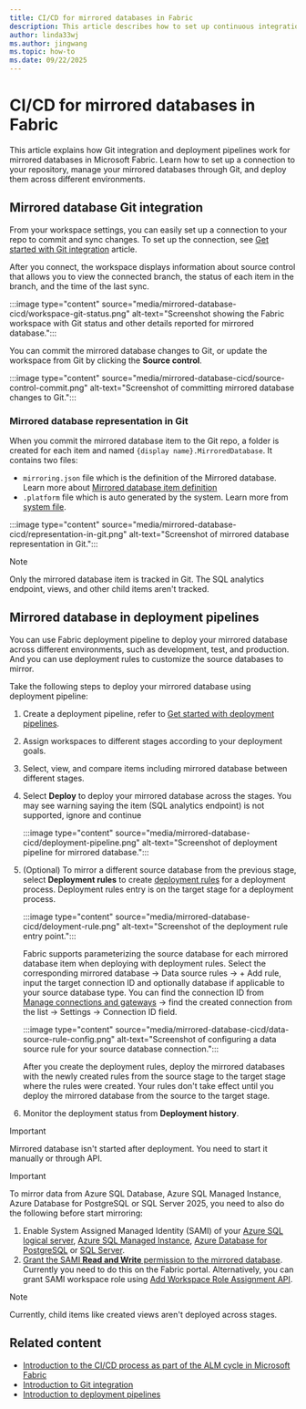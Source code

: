 ```yaml
---
title: CI/CD for mirrored databases in Fabric
description: This article describes how to set up continuous integration and delivery (CI/CD) for mirrored databases in Microsoft Fabric.
author: linda33wj
ms.author: jingwang
ms.topic: how-to
ms.date: 09/22/2025
---
```


# CI/CD for mirrored databases in Fabric

This article explains how Git integration and deployment pipelines work for mirrored databases in Microsoft Fabric. Learn how to set up a connection to your repository, manage your mirrored databases through Git, and deploy them across different environments.

## Mirrored database Git integration

From your workspace settings, you can easily set up a connection to your repo to commit and sync changes. To set up the connection, see [Get started with Git integration](../cicd/git-integration/git-get-started.md) article. 

After you connect, the workspace displays information about source control that allows you to view the connected branch, the status of each item in the branch, and the time of the last sync.

:::image type="content" source="media/mirrored-database-cicd/workspace-git-status.png" alt-text="Screenshot showing the Fabric workspace with Git status and other details reported for mirrored database.":::

You can commit the mirrored database changes to Git, or update the workspace from Git by clicking the **Source control**. 

:::image type="content" source="media/mirrored-database-cicd/source-control-commit.png" alt-text="Screenshot of committing mirrored database changes to Git.":::

### Mirrored database representation in Git

When you commit the mirrored database item to the Git repo, a folder is created for each item and named  `{display name}.MirroredDatabase`. It contains two files:

- `mirroring.json` file which is the definition of the Mirrored database. Learn more about [Mirrored database item definition](/rest/api/fabric/articles/item-management/definitions/mirrored-database-definition)
- `.platform` file which is auto generated by the system. Learn more from [system file](../cicd/git-integration/source-code-format.md#automatically-generated-system-files).

:::image type="content" source="media/mirrored-database-cicd/representation-in-git.png" alt-text="Screenshot of mirrored database representation in Git.":::

> [!NOTE]
> Only the mirrored database item is tracked in Git. The SQL analytics endpoint, views, and other child items aren't tracked.

## Mirrored database in deployment pipelines

You can use Fabric deployment pipeline to deploy your mirrored database across different environments, such as development, test, and production. And you can use deployment rules to customize the source databases to mirror.

Take the following steps to deploy your mirrored database using deployment pipeline:

1. Create a deployment pipeline, refer to [Get started with deployment pipelines](../cicd/deployment-pipelines/get-started-with-deployment-pipelines.md).

2. Assign workspaces to different stages according to your deployment goals.

3. Select, view, and compare items including mirrored database between different stages.

4. Select **Deploy** to deploy your mirrored database across the stages. You may see warning saying the item (SQL analytics endpoint) is not supported, ignore and continue

   :::image type="content" source="media/mirrored-database-cicd/deployment-pipeline.png" alt-text="Screenshot of deployment pipeline for mirrored database.":::

5. (Optional) To mirror a different source database from the previous stage, select **Deployment rules** to create [deployment rules](../cicd/deployment-pipelines/create-rules.md) for a deployment process. Deployment rules entry is on the target stage for a deployment process.

   :::image type="content" source="media/mirrored-database-cicd/deloyment-rule.png" alt-text="Screenshot of the deployment rule entry point.":::

   Fabric supports parameterizing the source database for each mirrored database item when deploying with deployment rules.   Select the corresponding mirrored database -> Data source rules -> + Add rule, input the target connection ID and optionally database if applicable to your source database type. You can find the connection ID from [Manage connections and gateways](../data-factory/data-source-management.md) -> find the created connection from the list -> Settings -> Connection ID field.

   :::image type="content" source="media/mirrored-database-cicd/data-source-rule-config.png" alt-text="Screenshot of configuring a data source rule for your source database connection.":::

   After you create the deployment rules, deploy the mirrored databases with the newly created rules from the source stage to the target stage where the rules were created. Your rules don't take effect until you deploy the mirrored database from the source to the target stage.

6. Monitor the deployment status from **Deployment history**.

> [!IMPORTANT]
> Mirrored database isn't started after deployment. You need to start it manually or through API.

> [!IMPORTANT]
> To mirror data from Azure SQL Database, Azure SQL Managed Instance, Azure Database for PostgreSQL or SQL Server 2025, you need to also do the following before start mirroring:
>
> 1. Enable System Assigned Managed Identity (SAMI) of your [Azure SQL logical server](azure-sql-database-tutorial.md#enable-system-assigned-managed-identity-sami-of-your-azure-sql-logical-server), [Azure SQL Managed Instance](azure-sql-managed-instance-tutorial.md#enable-system-assigned-managed-identity-sami-of-your-azure-sql-managed-instance), [Azure Database for PostgreSQL](azure-database-postgresql-tutorial.md#prepare-your-azure-database-for-postgresql) or [SQL Server](sql-server-tutorial.md?tabs=sql2025#connect-to-your-sql-server).
> 2. [Grant the SAMI **Read and Write** permission to the mirrored database](share-and-manage-permissions.md#share-a-mirrored-database). Currently you need to do this on the Fabric portal. Alternatively, you can grant SAMI workspace role using [Add Workspace Role Assignment API](/rest/api/fabric/core/workspaces/add-workspace-role-assignment).

> [!NOTE]
> Currently, child items like created views aren't deployed across stages.

## Related content

- [Introduction to the CI/CD process as part of the ALM cycle in Microsoft Fabric](../cicd/cicd-overview.md?source=recommendations)
- [Introduction to Git integration](../cicd/git-integration/intro-to-git-integration.md)
- [Introduction to deployment pipelines](../cicd/deployment-pipelines/intro-to-deployment-pipelines.md)
